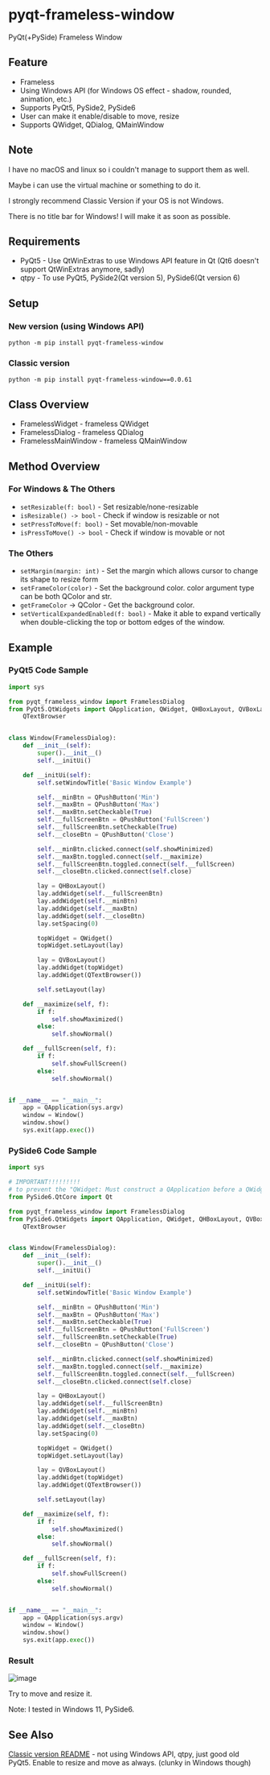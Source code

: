 # pyqt-frameless-window
PyQt(+PySide) Frameless Window

## Feature
* Frameless
* Using Windows API (for Windows OS effect - shadow, rounded, animation, etc.) 
* Supports PyQt5, PySide2, PySide6
* User can make it enable/disable to move, resize
* Supports QWidget, QDialog, QMainWindow

## Note
I have no macOS and linux so i couldn't manage to support them as well.

Maybe i can use the virtual machine or something to do it.

I strongly recommend Classic Version if your OS is not Windows.

There is no title bar for Windows! I will make it as soon as possible.

## Requirements
* PyQt5 - Use QtWinExtras to use Windows API feature in Qt (Qt6 doesn't support QtWinExtras anymore, sadly) 
* qtpy - To use PyQt5, PySide2(Qt version 5), PySide6(Qt version 6)

## Setup

### New version (using Windows API)

`python -m pip install pyqt-frameless-window`

### Classic version

`python -m pip install pyqt-frameless-window==0.0.61`

## Class Overview
* FramelessWidget - frameless QWidget
* FramelessDialog - frameless QDialog
* FramelessMainWindow - frameless QMainWindow

## Method Overview
### For Windows & The Others
* `setResizable(f: bool)` - Set resizable/none-resizable
* `isResizable() -> bool` - Check if window is resizable or not
* `setPressToMove(f: bool)` - Set movable/non-movable
* `isPressToMove() -> bool` - Check if window is movable or not
### The Others
* `setMargin(margin: int)` - Set the margin which allows cursor to change its shape to resize form
* `setFrameColor(color)` - Set the background color. color argument type can be both QColor and str.
* `getFrameColor` -> QColor - Get the background color.
* `setVerticalExpandedEnabled(f: bool)` - Make it able to expand vertically when double-clicking the top or bottom edges of the window.

## Example
### PyQt5 Code Sample
```python
import sys

from pyqt_frameless_window import FramelessDialog
from PyQt5.QtWidgets import QApplication, QWidget, QHBoxLayout, QVBoxLayout, QPushButton, \
    QTextBrowser


class Window(FramelessDialog):
    def __init__(self):
        super().__init__()
        self.__initUi()

    def __initUi(self):
        self.setWindowTitle('Basic Window Example')

        self.__minBtn = QPushButton('Min')
        self.__maxBtn = QPushButton('Max')
        self.__maxBtn.setCheckable(True)
        self.__fullScreenBtn = QPushButton('FullScreen')
        self.__fullScreenBtn.setCheckable(True)
        self.__closeBtn = QPushButton('Close')

        self.__minBtn.clicked.connect(self.showMinimized)
        self.__maxBtn.toggled.connect(self.__maximize)
        self.__fullScreenBtn.toggled.connect(self.__fullScreen)
        self.__closeBtn.clicked.connect(self.close)

        lay = QHBoxLayout()
        lay.addWidget(self.__fullScreenBtn)
        lay.addWidget(self.__minBtn)
        lay.addWidget(self.__maxBtn)
        lay.addWidget(self.__closeBtn)
        lay.setSpacing(0)

        topWidget = QWidget()
        topWidget.setLayout(lay)

        lay = QVBoxLayout()
        lay.addWidget(topWidget)
        lay.addWidget(QTextBrowser())

        self.setLayout(lay)

    def __maximize(self, f):
        if f:
            self.showMaximized()
        else:
            self.showNormal()

    def __fullScreen(self, f):
        if f:
            self.showFullScreen()
        else:
            self.showNormal()


if __name__ == "__main__":
    app = QApplication(sys.argv)
    window = Window()
    window.show()
    sys.exit(app.exec())
```

### PySide6 Code Sample
```python
import sys

# IMPORTANT!!!!!!!!!
# to prevent the "QWidget: Must construct a QApplication before a QWidget" error, you should put the code below
from PySide6.QtCore import Qt

from pyqt_frameless_window import FramelessDialog
from PySide6.QtWidgets import QApplication, QWidget, QHBoxLayout, QVBoxLayout, QPushButton, \
    QTextBrowser


class Window(FramelessDialog):
    def __init__(self):
        super().__init__()
        self.__initUi()

    def __initUi(self):
        self.setWindowTitle('Basic Window Example')

        self.__minBtn = QPushButton('Min')
        self.__maxBtn = QPushButton('Max')
        self.__maxBtn.setCheckable(True)
        self.__fullScreenBtn = QPushButton('FullScreen')
        self.__fullScreenBtn.setCheckable(True)
        self.__closeBtn = QPushButton('Close')

        self.__minBtn.clicked.connect(self.showMinimized)
        self.__maxBtn.toggled.connect(self.__maximize)
        self.__fullScreenBtn.toggled.connect(self.__fullScreen)
        self.__closeBtn.clicked.connect(self.close)

        lay = QHBoxLayout()
        lay.addWidget(self.__fullScreenBtn)
        lay.addWidget(self.__minBtn)
        lay.addWidget(self.__maxBtn)
        lay.addWidget(self.__closeBtn)
        lay.setSpacing(0)

        topWidget = QWidget()
        topWidget.setLayout(lay)

        lay = QVBoxLayout()
        lay.addWidget(topWidget)
        lay.addWidget(QTextBrowser())

        self.setLayout(lay)

    def __maximize(self, f):
        if f:
            self.showMaximized()
        else:
            self.showNormal()

    def __fullScreen(self, f):
        if f:
            self.showFullScreen()
        else:
            self.showNormal()


if __name__ == "__main__":
    app = QApplication(sys.argv)
    window = Window()
    window.show()
    sys.exit(app.exec())
``` 

### Result

![image](https://user-images.githubusercontent.com/55078043/198822265-c427574a-6595-43a1-9a2c-30359368f1b2.png)

Try to move and resize it.

Note: I tested in Windows 11, PySide6.

## See Also

<a href="https://github.com/yjg30737/pyqt-frameless-window/tree/b84dd1ba421aa7f3f940229ce6379611380f5e35">Classic version README</a> - not using Windows API, qtpy, just good old PyQt5. Enable to resize and move as always. (clunky in Windows though) 
